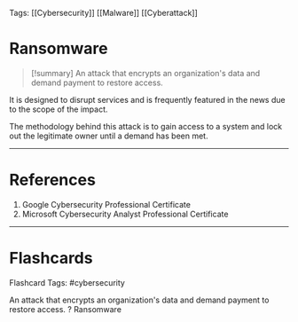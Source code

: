 Tags: [[Cybersecurity]] [[Malware]] [[Cyberattack]]
# Ransomware

> [!summary] 
> An attack that encrypts an organization's data and demand payment to restore access.

It is designed to disrupt services and is frequently featured in the news due to the scope of the impact.

The methodology behind this attack is to gain access to a system and lock out the legitimate owner until a demand has been met.

---
# References

1. Google Cybersecurity Professional Certificate
2. Microsoft Cybersecurity Analyst Professional Certificate

---
# Flashcards

Flashcard Tags: #cybersecurity 

An attack that encrypts an organization's data and demand payment to restore access.
?
Ransomware